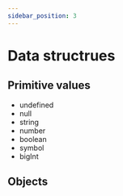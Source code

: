 ```yaml
---
sidebar_position: 3
---
```


# Data structrues

## Primitive values

- undefined
- null
- string
- number
- boolean
- symbol
- bigInt

## Objects
